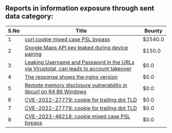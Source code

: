## Reports in information exposure through sent data category:
| S.No | Title | Bounty |
| ---- | ----- | ------ |
| 1 | [curl cookie mixed case PSL bypass](https://hackerone.com/reports/2274981) | $2540.0 |
| 2 | [Google Maps API key leaked during device pairing](https://hackerone.com/reports/724039) | $150.0 |
| 3 | [Leaking Username and Password in the URLs via Virustotal, can leads to account takeover](https://hackerone.com/reports/411920) | $0.0 |
| 4 | [The response shows the nginx version](https://hackerone.com/reports/1395068) | $0.0 |
| 5 | [ Remote memory disclosure vulnerability in libcurl on 64 Bit Windows](https://hackerone.com/reports/1444539) | $0.0 |
| 6 | [CVE-2022-27779: cookie for trailing dot TLD](https://hackerone.com/reports/1553301) | $0.0 |
| 7 | [CVE-2022-27779: cookie for trailing dot TLD](https://hackerone.com/reports/1565615) | $0.0 |
| 8 | [CVE-2023-46218: cookie mixed case PSL bypass](https://hackerone.com/reports/2212193) | $0.0 |